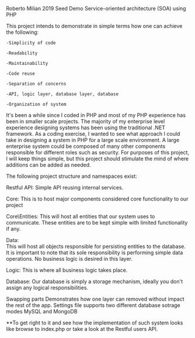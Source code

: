 Roberto Milian 2019
Seed Demo
Service-oriented architecture (SOA) using PHP

This project intends to demonstrate in simple terms how one can achieve the following:

    -Simplicity of code
    
    -Readability
    
    -Maintainability
    
    -Code reuse
    
    -Separation of concerns
    
    -API, logic layer, database layer, database
    
    -Organization of system
    
It's been a while since I coded in PHP and most of my PHP experience has been in smaller scale projects. 
The majority of my enterprise level experience designing systems has been using the traditional .NET framework. 
As a coding exercise, I wanted to see what approach I could take in designing a system in PHP for a large scale environment. 
A large enterprise system could be composed of many other components responsible for different roles such as security. 
For purposes of this project, I will keep things simple, but this project should stimulate the mind of where additions can be added as needed.

The following project structure and namespaces exist:

Restful API: Simple API reusing internal services.

Core: This is to host major components considered core functionality to our project

Core\Entities: This will host all entities that our system uses to communicate. These entities are to be kept simple with limited functionality if any.

Data:  
    This will host all objects responsible for persisting entities to the database. 
    It is important to note that its sole responsibility is performing simple data operations.
    No business logic is desired in this layer.
    
Logic: This is where all business logic takes place. 

Database: Our database is simply a storage mechanism, ideally you don't assign any logical responsibilities.

Swapping parts
Demonstrates how one layer can removed without impact the rest of the app.
Settings file supports two different database sotrage modes MySQL and MongoDB


**To get right to it and see how the implementation of such system looks like browse to index.php or take a look at the Restful users API.
